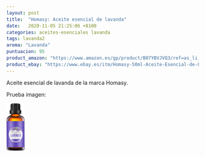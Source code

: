 ```yaml
---
layout: post
title:  "Homasy: Aceite esencial de lavanda"
date:   2020-11-05 21:25:06 +0100
categories: aceites-esenciales lavanda
tags: lavanda2
aroma: "Lavanda"
puntuacion: 95
product_amazon: "https://www.amazon.es/gp/product/B07YBVJVQ3/ref=as_li_tl?ie=UTF8&tag=mejorambienta-21&camp=3638&creative=24630&linkCode=as2&creativeASIN=B07YBVJVQ3&linkId=ffef29b06a1647ca1b66a84671632713"
product_ebay: "https://www.ebay.es/itm/Homasy-50ml-Aceite-Esencial-de-Lavanda-100-Puro-Aceite-Lavanda-50-ml-/154155685673"
---
```

Aceite esencial de lavanda de la marca Homasy.

<p>Prueba imagen:</p>
<img src="/assets/images/homasy_lavanda.jpg" width="48" alt="{{ page.title }}">
<!--![{{ page.title }}](/assets/images/homasy_lavanda.jpg-->